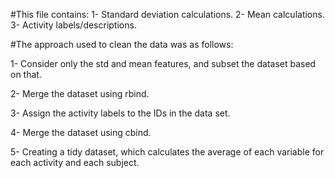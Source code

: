 #This file contains:
1- Standard deviation calculations.
2- Mean calculations.
3- Activity labels/descriptions.

#The approach used to clean the data was as follows:

1- Consider only the std and mean features, and subset the dataset based on that.

2- Merge the dataset using rbind.

3- Assign the activity labels to the IDs in the data set.

4- Merge the dataset using cbind.

5- Creating a tidy dataset, which calculates the average of each variable for each activity and each subject.
